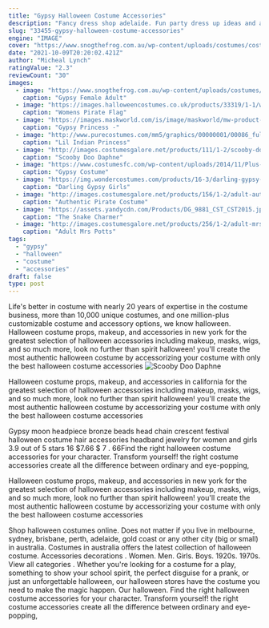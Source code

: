 ```yaml
---
title: "Gypsy Halloween Costume Accessories"
description: "Fancy dress shop adelaide. Fun party dress up ideas and accessories for your costume party. They say its the city of churches, but adelaide knows how to party too  so although heaven costumes is known as an online australian costume"
slug: "33455-gypsy-halloween-costume-accessories"
engine: "IMAGE"
cover: "https://www.snogthefrog.com.au/wp-content/uploads/costumes/costume_1287368998_Basic-National-Dress-Gypsy-2-Female.jpg"
date: "2021-10-09T20:20:02.421Z"
author: "Micheal Lynch"
ratingValue: "2.3"
reviewCount: "30"
images:
  - image: "https://www.snogthefrog.com.au/wp-content/uploads/costumes/costume_1287368998_Basic-National-Dress-Gypsy-2-Female.jpg"
    caption: "Gypsy Female Adult"
  - image: "https://images.halloweencostumes.co.uk/products/33319/1-1/womens-pirate-flag-gypsy-costume.jpg"
    caption: "Womens Pirate Flag"
  - image: "https://images.maskworld.com/is/image/maskworld/mw-product-zoom/gypsy-princess--120129-zigeunerprinzessin-gypsy-princess.jpg"
    caption: "Gypsy Princess -"
  - image: "http://www.purecostumes.com/mm5/graphics/00000001/00086_full_1.jpg"
    caption: "Lil Indian Princess"
  - image: "http://images.costumesgalore.net/products/111/1-2/scooby-doo-daphne-costume.jpg"
    caption: "Scooby Doo Daphne"
  - image: "https://www.costumesfc.com/wp-content/uploads/2014/11/Plus-Size-Gypsy-Costume.jpg"
    caption: "Gypsy Costume"
  - image: "https://img.wondercostumes.com/products/16-3/darling-gypsy-costume.jpg"
    caption: "Darling Gypsy Girls"
  - image: "http://images.costumesgalore.net/products/156/1-2/adult-authentic-pirate-costume.jpg"
    caption: "Authentic Pirate Costume"
  - image: "https://assets.yandycdn.com/Products/DG_9881_CST_CST2015.jpg"
    caption: "The Snake Charmer"
  - image: "http://images.costumesgalore.net/products/256/1-2/adult-mrs-potts-costume.jpg"
    caption: "Adult Mrs Potts"
tags:
  - "gypsy"
  - "halloween"
  - "costume"
  - "accessories"
draft: false
type: post
---
```


Life's better in costume  with nearly 20 years of expertise in the costume business, more than 10,000 unique costumes, and one million-plus customizable costume and accessory options, we know halloween. Halloween costume props, makeup, and accessories in new york for the greatest selection of halloween accessories including makeup, masks, wigs, and so much more, look no further than spirit halloween! you'll create the most authentic halloween costume by accessorizing your costume with only the best halloween costume accessories
![Scooby Doo Daphne](http://images.costumesgalore.net/products/111/1-2/scooby-doo-daphne-costume.jpg "Scooby Doo Daphne")

Halloween costume props, makeup, and accessories in california for the greatest selection of halloween accessories including makeup, masks, wigs, and so much more, look no further than spirit halloween! you&#39;ll create the most authentic halloween costume by accessorizing your costume with only the best halloween costume accessories
<!--inArticleAds-->

<!--galleryOne-->

Gypsy moon headpiece bronze beads head chain crescent festival halloween costume hair accessories headband jewelry for women and girls 3.9 out of 5 stars 16 $7.66 $ 7 . 66Find the right halloween costume accessories for your character. Transform yourself! the right costume accessories create all the difference between ordinary and eye-popping,
<!--inArticleAds-->

<!--galleryTwo-->

Halloween costume props, makeup, and accessories in new york for the greatest selection of halloween accessories including makeup, masks, wigs, and so much more, look no further than spirit halloween! you'll create the most authentic halloween costume by accessorizing your costume with only the best halloween costume accessories
<!--galleryThree-->

Shop halloween costumes online. Does not matter if you live in melbourne, sydney, brisbane, perth, adelaide, gold coast or any other city (big or small) in australia. Costumes in australia offers the latest collection of halloween costume. Accessories decorations . Women. Men. Girls. Boys. 1920s. 1970s. View all categories . Whether you're looking for a costume for a play, something to show your school spirit, the perfect disguise for a prank, or just an unforgettable halloween, our halloween stores have the costume you need to make the magic happen.  Our halloween. Find the right halloween costume accessories for your character. Transform yourself! the right costume accessories create all the difference between ordinary and eye-popping,